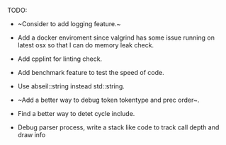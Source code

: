 TODO:

- ~Consider to add logging feature.~

- Add a docker enviroment since valgrind has some issue running on latest osx so
  that I can do memory leak check.

- Add cpplint for linting check.

- Add benchmark feature to test the speed of code.

- Use abseil::string instead std::string.

- ~Add a better way to debug token tokentype and prec order~.

- Find a better way to detet cycle include.

- Debug parser process, write a stack like code to track call depth and draw info